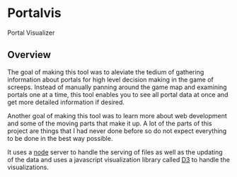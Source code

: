 # Portalvis
Portal Visualizer

## Overview
The goal of making this tool was to aleviate the tedium of gathering information about portals for high level decision making in the game of screeps. Instead of manually panning around the game map and examining portals one at a time, this tool enables you to see all portal data at once and get more detailed information if desired.

Another goal of making this tool was to learn more about web development and some of the moving parts that make it up. A lot of the parts of this project are things that I had never done before so do not expect everything to be done in the best way possible.

It uses a [node](https://nodejs.org) server to handle the serving of files as well as the updating of the data and uses a javascript visualization library called [D3](https://d3js.org/) to handle the visualizations.

